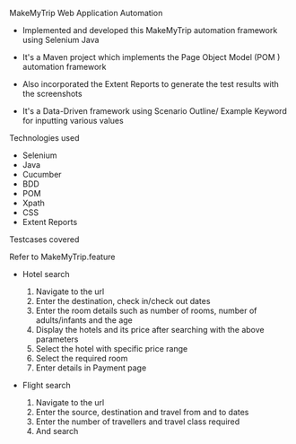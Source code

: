 MakeMyTrip Web Application Automation

* Implemented and developed this MakeMyTrip automation framework using Selenium Java

* It's a Maven project which implements the Page Object Model (POM ) automation framework

* Also incorporated the Extent Reports to generate the test results with the screenshots 

* It's a Data-Driven framework using Scenario Outline/ Example Keyword for inputting various values

Technologies used

* Selenium
* Java
* Cucumber
* BDD
* POM
* Xpath
* CSS
* Extent Reports

Testcases covered

Refer to MakeMyTrip.feature

* Hotel search 
	1. Navigate to the url 
	2. Enter the destination, check in/check out dates 
	3. Enter the room details such as number of rooms, number of adults/infants and the age
	4. Display the hotels and its price after searching with the above parameters
	5. Select the hotel with specific price range 
	6. Select the required room
	7. Enter details in Payment page

* Flight search 
	1. Navigate to the url 
	2. Enter the source, destination and travel from and to dates
	3. Enter the number of travellers and travel class required
	4. And search
